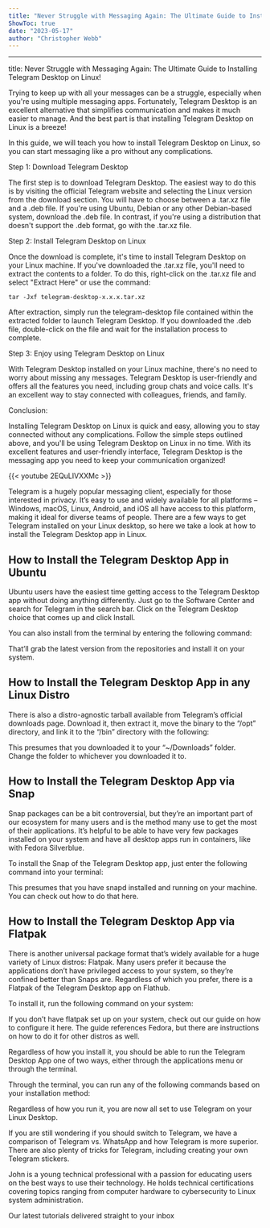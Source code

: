 ```yaml
---
title: "Never Struggle with Messaging Again: The Ultimate Guide to Installing Telegram Desktop on Linux!"
ShowToc: true 
date: "2023-05-17"
author: "Christopher Webb"
---
```

*****
title: Never Struggle with Messaging Again: The Ultimate Guide to Installing Telegram Desktop on Linux!


Trying to keep up with all your messages can be a struggle, especially when you're using multiple messaging apps. Fortunately, Telegram Desktop is an excellent alternative that simplifies communication and makes it much easier to manage. And the best part is that installing Telegram Desktop on Linux is a breeze! 

In this guide, we will teach you how to install Telegram Desktop on Linux, so you can start messaging like a pro without any complications. 

Step 1: Download Telegram Desktop 

The first step is to download Telegram Desktop. The easiest way to do this is by visiting the official Telegram website and selecting the Linux version from the download section. You will have to choose between a .tar.xz file and a .deb file. If you're using Ubuntu, Debian or any other Debian-based system, download the .deb file. In contrast, if you're using a distribution that doesn't support the .deb format, go with the .tar.xz file. 

Step 2: Install Telegram Desktop on Linux 

Once the download is complete, it's time to install Telegram Desktop on your Linux machine. If you've downloaded the .tar.xz file, you'll need to extract the contents to a folder. To do this, right-click on the .tar.xz file and select "Extract Here" or use the command: 

``` 
tar -Jxf telegram-desktop-x.x.x.tar.xz 
``` 

After extraction, simply run the telegram-desktop file contained within the extracted folder to launch Telegram Desktop. If you downloaded the .deb file, double-click on the file and wait for the installation process to complete. 

Step 3: Enjoy using Telegram Desktop on Linux 

With Telegram Desktop installed on your Linux machine, there's no need to worry about missing any messages. Telegram Desktop is user-friendly and offers all the features you need, including group chats and voice calls. It's an excellent way to stay connected with colleagues, friends, and family. 

Conclusion: 

Installing Telegram Desktop on Linux is quick and easy, allowing you to stay connected without any complications. Follow the simple steps outlined above, and you'll be using Telegram Desktop on Linux in no time. With its excellent features and user-friendly interface, Telegram Desktop is the messaging app you need to keep your communication organized!

{{< youtube 2EQuLIVXXMc >}} 



Telegram is a hugely popular messaging client, especially for those interested in privacy. It’s easy to use and widely available for all platforms – Windows, macOS, Linux, Android, and iOS all have access to this platform, making it ideal for diverse teams of people. There are a few ways to get Telegram installed on your Linux desktop, so here we take a look at how to install the Telegram Desktop app in Linux. 
 
## How to Install the Telegram Desktop App in Ubuntu
 
Ubuntu users have the easiest time getting access to the Telegram Desktop app without doing anything differently. Just go to the Software Center and search for Telegram in the search bar. Click on the Telegram Desktop choice that comes up and click Install.
 
You can also install from the terminal by entering the following command: 
 
That’ll grab the latest version from the repositories and install it on your system. 
 
## How to Install the Telegram Desktop App in any Linux Distro
 
There is also a distro-agnostic tarball available from Telegram’s official downloads page. Download it, then extract it, move the binary to the “/opt” directory, and link it to the “/bin” directory with the following:
 
This presumes that you downloaded it to your “~/Downloads” folder. Change the folder to whichever you downloaded it to. 
 
## How to Install the Telegram Desktop App via Snap
 
Snap packages can be a bit controversial, but they’re an important part of our ecosystem for many users and is the method many use to get the most of their applications. It’s helpful to be able to have very few packages installed on your system and have all desktop apps run in containers, like with Fedora Silverblue.
 
To install the Snap of the Telegram Desktop app, just enter the following command into your terminal:
 
This presumes that you have snapd installed and running on your machine. You can check out how to do that here. 
 
## How to Install the Telegram Desktop App via Flatpak
 
There is another universal package format that’s widely available for a huge variety of Linux distros: Flatpak. Many users prefer it because the applications don’t have privileged access to your system, so they’re confined better than Snaps are. Regardless of which you prefer, there is a Flatpak of the Telegram Desktop app on Flathub.
 
To install it, run the following command on your system: 
 
If you don’t have flatpak set up on your system, check out our guide on how to configure it here. The guide references Fedora, but there are instructions on how to do it for other distros as well. 
 
Regardless of how you install it, you should be able to run the Telegram Desktop App one of two ways, either through the applications menu or through the terminal. 
 
Through the terminal, you can run any of the following commands based on your installation method:
 
Regardless of how you run it, you are now all set to use Telegram on your Linux Desktop. 
 
If you are still wondering if you should switch to Telegram, we have a comparison of Telegram vs. WhatsApp and how Telegram is more superior. There are also plenty of tricks for Telegram, including creating your own Telegram stickers.
 
John is a young technical professional with a passion for educating users on the best ways to use their technology. He holds technical certifications covering topics ranging from computer hardware to cybersecurity to Linux system administration.
 
Our latest tutorials delivered straight to your inbox




